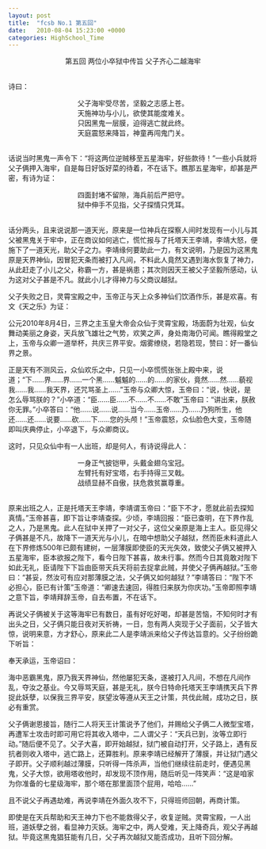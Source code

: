 ```yaml
---
layout: post
title:  "fcsb No.1 第五回"
date:   2010-08-04 15:23:00 +0000
categories: HighSchool_Time
---
```


<div align='center'>
第五回 两位小卒狱中传旨 父子齐心二越海牢<!--excerpt--><br>
<br>
</div>

诗曰：

<div align='center'>
父子海牢受尽苦，坚毅之志感上苍。<br>
天施神功与小儿，欲使其能度难关。<br>
只因黑鬼一层膜，迫得逃亡就此终。<br>
天庭震怒来降旨，神童再闯鬼门关。<br>
<br>
</div>

话说当时黑鬼一声令下：“将这两位逆贼移至五星海牢，好些款待！”一些小兵就将父子俩押入海牢，自是每日好饭好菜的待着，不在话下。瞧那五星海牢，却甚是严密，有诗为证：

<div align='center'>
四面封堵不留隙，海兵前后严把守。<br>
狱中伸手不见指，父子探情只凭耳。<br>
<br>
</div>

话分两头，且来说说那一道天光，原来是一位神兵在探察人间时发现有一小儿与其父被黑鬼关于牢中，正在商议如何逃亡，慌忙报与了托塔天王李靖，李靖大怒，便施下了一道天光，助父子之力。李靖缘何要助此一力，有文说明，乃是因为这黑鬼原是天界神仙，因冒犯天条而被打入凡间，不料此人竟然又遇到海水恢复了神力，从此赶走了小儿之父，称霸一方，甚是祸患；其次则因天王被父子坚毅所感动，认为这对父子甚是不凡。就此小儿才得神力与父商议越狱。

父子失败之日，灵霄宝殿之中，玉帝正与天上众多神仙们饮酒作乐，甚是欢喜。有文《天之乐》为证：

公元2010年8月4日，三界之主玉皇大帝会众仙于灵霄宝殿，场面蔚为壮观，仙女舞动美丽之身姿，天兵放飞雄壮之气势，欢笑之声，身处南海仍可闻。瞧得殿堂之上，玉帝与众卿一道举杯，共庆三界平安。烟雾缭绕，若隐若现，赞曰：好一番仙界之景。

正是天有不测风云，众仙欢乐之中，只见一小卒慌慌张张上殿中来，说道；“下……界……界……一个黑……魆魆的……的……的家伙，竟然……然……藐视我……我……我天界，还咒骂圣上……”玉帝与众卿大惊，玉帝曰：“说，快说，是怎么辱骂朕的？”小卒道：“臣……臣……不……不……不敢”玉帝曰：“讲出来，朕赦你无罪。”小卒答曰：“他……说……说……当今……玉帝……乃……乃狗所生，他还……还……说要……砍……下……您的头颅！”玉帝震怒，众仙脸色大变，玉帝随即叫庆典停止，小卒退下，与众卿商议。

这时，只见众仙中有一人出班，却是何人，有诗说得此人：

<div align='center'>
一身正气披铠甲，头戴金翅乌宝冠。<br>
左臂托有好宝塔，右手持得三叉戟。<br>
战绩显赫不自傲，扶危救贫赢尊重。<br>
<br>
</div>

原来出班之人，正是托塔天王李靖，李靖谓玉帝曰：“臣下不才，愿就此前去探知真情。”玉帝甚喜，即下旨让李靖查探。少顷，李靖回报：“臣已查明，在下界作乱之人，乃是黑鬼。此人在狱中关押了一对父子，这位父亲原是海上主人。臣见得父子俩甚是不凡，故降下一道天光与小儿，在暗中想助父子越狱，然而臣未料道此人在下界修炼500年已颇有建树，一层薄膜即使臣的天光失效，致使父子俩又被押入五星海牢，臣本欲报之陛下，看今日陛下甚喜，故未行事。然而今日其竟敢对陛下如此无礼，臣请陛下下旨由臣带天兵天将前去捉拿此贼，并使父子俩再越狱。”玉帝曰：“甚妥，然汝可有应对那薄膜之法，父子俩又如何越狱？”李靖答曰：“陛下不必担心，臣已有计策”玉帝道：“卿速去速回，得胜归来朕为你庆功。”玉帝即照李靖之意下旨，李靖拜辞玉帝，自去布置，不在话下。

再说父子俩被关于这等海牢已有数日，虽有好吃好喝，却甚是苦恼，不知何时才有出头之日，父子俩只能日夜对天祈祷，一日，忽有两人突现于父子面前，父子皆大惊，说明来意，方才舒心，原来此二人是李靖派来给父子传达旨意的。父子纷纷跪下听旨：

奉天承运，玉帝诏曰：

海中恶霸黑鬼，原乃我天界神仙，然他屡犯天条，遂被打入凡间，不想在凡间作乱，夺汝之基业。今又辱骂天庭，甚是无礼，朕今日特命托塔天王李靖携天兵下界捉此妖孽，以保我三界平安，朕望汝等遵从天王之计策，共伐此贼，成功之日，朕必有重赏。

父子俩谢恩接旨，随行二人将天王计策说予了他们，并赐给父子俩二人微型宝塔，再遭军士攻击时即可用它将其收入塔中，二人谓父子：“天兵已到，汝等立即行动。”随后便不见了。父子大喜，即开始越狱，狱门被自动打开，父子路上，遇有反抗者则收入塔中，逃亡路上，还算胜利。原来李靖已经解开了薄膜，并让狱门遇父子即开。父子顺利越过薄膜，只听得一阵杀声，当他们继续往前走时，便遇见黑鬼，父子大惊，欲用塔收他时，却发现不顶作用，随后听见一阵笑声：“这是咱家为你准备的七星级海牢，那个塔在那里面顶个屁用，哈哈……”

且不说父子再遇劫难，再说李靖在外面久攻不下，只得班师回朝，再商计策。

即使是在天兵帮助和天王神力下也不能救得父子，收复逆贼。灵霄宝殿，一人出班，道妖孽之弱，看显神力灭妖。海牢之中，两人受难，天上降奇兵，观父子再越狱。毕竟这黑鬼猖狂能有几日，父子再次越狱又能否成功，且听下回分解。